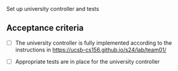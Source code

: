 Set up university controller and tests

## Acceptance criteria

- [ ] The university  controller is fully implemented according to the instructions in <https://ucsb-cs156.github.io/s24/lab/team01/>
- [ ] Appropriate tests are in place for the university  controller

